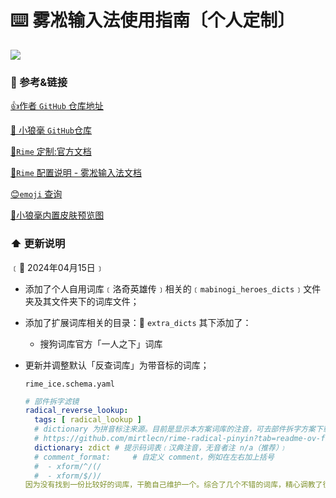 # ⌨️ 雾凇输入法使用指南〔个人定制〕

![](https://gitee.com/justdoitor/gitee-images-plus/raw/master/images/202402120910811.jpg)

### 🔗 参考&链接

[👍作者 `GitHub` 仓库地址](https://github.com/iDvel/rime-ice)

[📄 小狼毫 `GitHub`仓库](https://github.com/rime/weasel)

[📄`Rime` 定制:官方文档](https://github.com/rime/home/wiki/CustomizationGuide#%E5%AE%9A%E8%A3%BD%E6%8C%87%E5%8D%97)

[📑`Rime` 配置说明 - 雾凇输入法文档](https://dvel.me/posts/rime-ice/)

[😊`emoji` 查询](https://www.emojiall.com/zh-hans)

[🎨小狼毫内置皮肤预览图](./own/内置皮肤预览图.png)

### ⬆️ 更新说明

﹝📅 2024年04月15日﹞

- 添加了个人自用词库﹝洛奇英雄传﹞相关的﹝`mabinogi_heroes_dicts`﹞文件夹及其文件夹下的词库文件；

- 添加了扩展词库相关的目录：📁 `extra_dicts` 其下添加了：
  - 搜狗词库官方「一人之下」词库

- 更新并调整默认「反查词库」为带音标的词库；

  `rime_ice.schema.yaml`

  ```yaml
  # 部件拆字滤镜
  radical_reverse_lookup:
    tags: [ radical_lookup ]
    # dictionary 为拼音标注来源。目前是显示本方案词库的注音，可去部件拆字方案下载更全的、带声调的、已编译好的词典
    # https://github.com/mirtlecn/rime-radical-pinyin?tab=readme-ov-file#%E5%8F%8D%E6%9F%A5%E5%B8%A6%E5%A3%B0%E8%B0%83%E6%B3%A8%E9%9F%B3
    dictionary: zdict # 提示码词表﹝汉典注音，无音者注 n/a（推荐）﹞
    # comment_format:     # 自定义 comment，例如在左右加上括号
    #  - xform/^/(/
    #  - xform/$/)/
  因为没有找到一份比较好的词库，干脆自己维护一个。综合了几个不错的词库，精心调教了很多。
  ```
